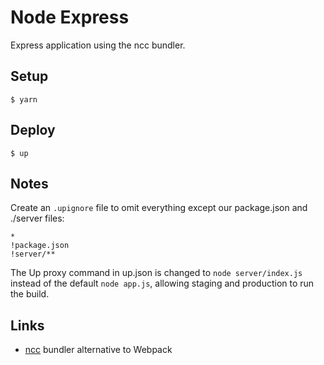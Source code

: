 
# Node Express

Express application using the ncc bundler.

## Setup

```
$ yarn
```

## Deploy

```
$ up
```

## Notes

Create an `.upignore` file to omit everything except our package.json and ./server files:

```
*
!package.json
!server/**
```

The Up proxy command in up.json is changed to `node server/index.js` instead of the default `node app.js`,
allowing staging and production to run the build.

## Links

- [ncc](https://github.com/zeit/ncc) bundler alternative to Webpack
